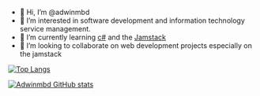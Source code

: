 - 👋 Hi, I’m @adwinmbd
- 👀 I’m interested in software development and information technology service management.
- 🌱 I’m currently learning [c#](https://docs.microsoft.com/en-us/dotnet/csharp/) and the [Jamstack](https://jamstack.org)
- 👯 I’m looking to collaborate on web development projects especially on the jamstack

[![Top Langs](https://github-readme-stats.vercel.app/api/top-langs/?username=adwinmbd&layout=compact&langs_count=8)](https://github.com/adwinmbd)

[![Adwinmbd GitHub stats](https://github-readme-stats.vercel.app/api?username=adwinmbd)](https://github.com/adwinmbd)

<!---
adwinmbd/adwinmbd is a ✨ special ✨ repository because its `README.md` (this file) appears on your GitHub profile.
You can click the Preview link to take a look at your changes.

- 🔭 I’m currently working on ...
- 🌱 I’m currently learning ...
- 👯 I’m looking to collaborate on ...
- 🤔 I’m looking for help with ...
- 💬 Ask me about ...
- 📫 How to reach me: ...
- 😄 Pronouns: ...
- ⚡ Fun fact: ...
--->
